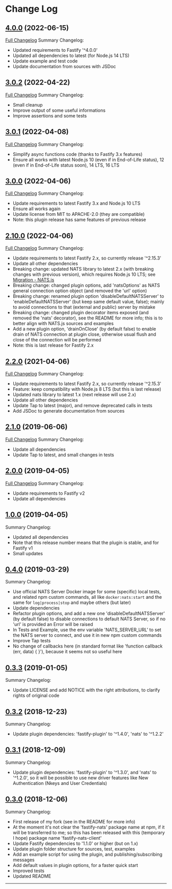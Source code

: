 # Change Log

## [4.0.0](https://github.com/smartiniOnGitHub/fastify-nats-client/releases/tag/4.0.0) (2022-06-15)
[Full Changelog](https://github.com/smartiniOnGitHub/fastify-nats-client/compare/3.0.2...4.0.0)
Summary Changelog:
- Updated requirements to Fastify '^4.0.0'
- Updated all dependencies to latest (for Node.js 14 LTS)
- Update example and test code
- Update documentation from sources with JSDoc

## [3.0.2](https://github.com/smartiniOnGitHub/fastify-nats-client/releases/tag/3.0.2) (2022-04-22)
[Full Changelog](https://github.com/smartiniOnGitHub/fastify-nats-client/compare/3.0.1...3.0.2)
Summary Changelog:
- Small cleanup
- Improve output of some useful informations
- Improve assertions and some tests

## [3.0.1](https://github.com/smartiniOnGitHub/fastify-nats-client/releases/tag/3.0.1) (2022-04-08)
[Full Changelog](https://github.com/smartiniOnGitHub/fastify-nats-client/compare/3.0.0...3.0.1)
Summary Changelog:
- Simplify async functions code (thanks to Fastify 3.x features)
- Ensure all works with latest Node.js 10 (even if in End-of-Life status), 
  12 (even if in End-of-Life status soon), 14 LTS, 16 LTS

## [3.0.0](https://github.com/smartiniOnGitHub/fastify-nats-client/releases/tag/3.0.0) (2022-04-06)
[Full Changelog](https://github.com/smartiniOnGitHub/fastify-nats-client/compare/2.10.0...3.0.0)
Summary Changelog:
- Update requirements to latest Fastify 3.x and Node.js 10 LTS
- Ensure all works again
- Update license from MIT to APACHE-2.0 (they are compatible)
- Note: this plugin release has same features of previous release

## [2.10.0](https://github.com/smartiniOnGitHub/fastify-nats-client/releases/tag/2.10.0) (2022-04-06)
[Full Changelog](https://github.com/smartiniOnGitHub/fastify-nats-client/compare/2.2.0...2.10.0)
Summary Changelog:
- Update requirements to latest Fastify 2.x, so currently release '^2.15.3'
- Update all other dependencies
- Breaking change: updated NATS library to latest 2.x 
  (with breaking changes with previous version), which requires Node.js 10 LTS; 
  see [Migration - NATS.js](https://github.com/nats-io/nats.js/blob/main/migration.md)
- Breaking change: changed plugin options, add 'natsOptions' as NATS general 
  connection option object (and removed the 'url' option)
- Breaking change: renamed plugin option 'disableDefaultNATSServer' to
  'enableDefaultNATSServer' (but keep same default value, false); 
  mainly to avoid connections to that (external and public) server
  by mistake
- Breaking change: changed plugin decorator items exposed
  (and removed the 'nats' decorator), see the README for more info; 
  this is to better align with NATS.js sources and examples
- Add a new plugin option, 'drainOnClose' (by default false) 
  to enable drain of NATS connection at plugin close, 
  otherwise usual flush and close of the connection will be performed
- Note: this is last release for Fastify 2.x

## [2.2.0](https://github.com/smartiniOnGitHub/fastify-nats-client/releases/tag/2.2.0) (2021-04-06)
[Full Changelog](https://github.com/smartiniOnGitHub/fastify-nats-client/compare/2.1.0...2.2.0)
Summary Changelog:
- Update requirements to latest Fastify 2.x, so currently release '^2.15.3'
- Feature: keep compatibility with Node.js 8 LTS (but this is last release)
- Updated nats library to latest 1.x (next release will use 2.x)
- Update all other dependencies
- Update Tap to latest (major), and remove deprecated calls in tests
- Add JSDoc to generate documentation from sources

## [2.1.0](https://github.com/smartiniOnGitHub/fastify-nats-client/releases/tag/2.1.0) (2019-06-06)
[Full Changelog](https://github.com/smartiniOnGitHub/fastify-nats-client/compare/2.0.0...2.1.0)
Summary Changelog:
- Update all dependencies
- Update Tap to latest, and small changes in tests

## [2.0.0](https://github.com/smartiniOnGitHub/fastify-nats-client/releases/tag/2.0.0) (2019-04-05)
[Full Changelog](https://github.com/smartiniOnGitHub/fastify-nats-client/compare/1.0.0...2.0.0)
Summary Changelog:
- Update requirements to Fastify v2
- Update all dependencies

## [1.0.0](https://github.com/smartiniOnGitHub/fastify-nats-client/releases/tag/1.0.0) (2019-04-05)
Summary Changelog:
- Updated all dependencies
- Note that this release number means that the plugin is stable, 
  and for Fastify v1
- Small updates

## [0.4.0](https://github.com/smartiniOnGitHub/fastify-nats-client/releases/tag/0.4.0) (2019-03-29)
Summary Changelog:
- Use official NATS Server Docker image for some (specific) local tests, 
  and related npm custom commands, all like `docker:nats:start` 
  and the same for `log|process|stop` and maybe others (but later)
- Update dependencies
- Refactor plugin options, and add a new one 'disableDefaultNATSServer' 
  (by default false) to disable connections to default NATS Server, 
  so if no 'url' is provided an Error will be raised
- In Tests and Example, use the env variable 'NATS_SERVER_URL' 
  to set the NATS server to connect, and use it in new npm custom commands
- Improve Tap tests
- No change of callbacks here (in standard format like 
  'function callback (err, data) { }'), because it seems not so useful here

## [0.3.3](https://github.com/smartiniOnGitHub/fastify-nats-client/releases/tag/0.3.3) (2019-01-05)
Summary Changelog:
- Update LICENSE and add NOTICE with the right attributions, 
  to clarify rights of original code

## [0.3.2](https://github.com/smartiniOnGitHub/fastify-nats-client/releases/tag/0.3.2) (2018-12-23)
Summary Changelog:
- Update plugin dependencies: 'fastify-plugin' to '^1.4.0', 'nats' to '^1.2.2'

## [0.3.1](https://github.com/smartiniOnGitHub/fastify-nats-client/releases/tag/0.3.1) (2018-12-09)
Summary Changelog:
- Update plugin dependencies: 'fastify-plugin' to '^1.3.0', 
  and 'nats' to '^1.2.0', so it will be possible to use new driver features 
  like New Authentication (Nkeys and User Credentials)

## [0.3.0](https://github.com/smartiniOnGitHub/fastify-nats-client/releases/tag/0.3.0) (2018-12-06)
Summary Changelog:
- First release of my fork (see in the README for more info)
- At the moment it's not clear the 'fastify-nats' package name at npm, if it will be transferred to me; 
  so this has been released with this (temporary I hope) package name 'fastify-nats-client'
- Update Fastify dependencies to '1.1.0' or higher (but on 1.x)
- Update plugin folder structure for sources, test, examples
- Add an example script for using the plugin, and publishing/subscribing messages
- Add default values in plugin options, for a faster quick start
- Improved tests
- Updated README


----
